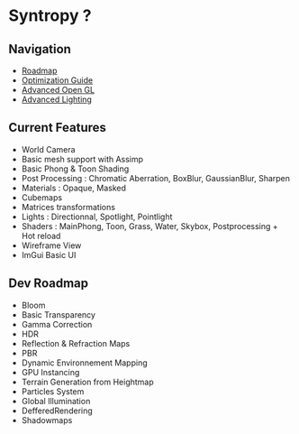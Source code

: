 # Syntropy ?

## Navigation
- [Roadmap](/docs/index.md)
- [Optimization Guide](/docs/optimization_guide_ben.md)
- [Advanced Open GL](/docs/advanced_opengl.md)
- [Advanced Lighting](/docs/advanced_lighting.md)

## Current Features
- World Camera
- Basic mesh support with Assimp
- Basic Phong & Toon Shading
- Post Processing : Chromatic Aberration, BoxBlur, GaussianBlur, Sharpen
- Materials : Opaque, Masked
- Cubemaps
- Matrices transformations
- Lights : Directionnal, Spotlight, Pointlight
- Shaders : MainPhong, Toon, Grass, Water, Skybox, Postprocessing + Hot reload
- Wireframe View
- ImGui Basic UI

## Dev Roadmap
- Bloom
- Basic Transparency
- Gamma Correction
- HDR
- Reflection & Refraction Maps
- PBR
- Dynamic Environnement Mapping
- GPU Instancing
- Terrain Generation from Heightmap
- Particles System
- Global Illumination
- DefferedRendering
- Shadowmaps